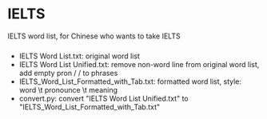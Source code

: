 IELTS
=====

IELTS word list, for Chinese who wants to take IELTS

###
* IELTS Word List.txt: original word list
* IELTS Word List Unified.txt: remove non-word line from original word list, add empty pron / / to phrases
* IELTS_Word_List_Formatted_with_Tab.txt: formatted word list, style: word \t pronounce \t meaning
* convert.py: convert "IELTS Word List Unified.txt" to "IELTS_Word_List_Formatted_with_Tab.txt"
